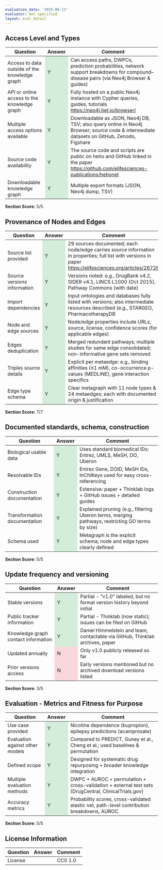 ```yaml
---
evaluation_date: '2025-08-13'
evaluator: Not specified
layout: eval_detail
---
```


## Access Level and Types
<div class="table-responsive">
<table class="table table-striped">
<thead><tr><th>Question</th><th>Answer</th><th>Comment</th></tr></thead><tbody>
<tr><td>Access to data outside of the knowledge graph</td><td style="background-color:#d4edda;">Y</td><td>Can access paths, DWPCs, prediction probabilities, network support breakdowns for compound–disease pairs (via Neo4j Browser &amp; guides)</td></tr>
<tr><td>API or online access to the knowledge graph</td><td style="background-color:#d4edda;">Y</td><td>Fully hosted on a public Neo4j instance with Cypher queries, guides, tutorials <a href="https://neo4j.het.io/browser/">https://neo4j.het.io/browser/</a></td></tr>
<tr><td>Multiple access options available</td><td style="background-color:#d4edda;">Y</td><td>Downloadable as JSON, Neo4j DB, TSV; also query online in Neo4j Browser; source code &amp; intermediate datasets on GitHub, Zenodo, Figshare</td></tr>
<tr><td>Source code availability</td><td style="background-color:#d4edda;">Y</td><td>The source code and scripts are public on hetio and GitHub linked in the paper <a href="https://github.com/elifesciences-publications/hetionet">https://github.com/elifesciences-publications/hetionet</a></td></tr>
<tr><td>Downloadable knowledge graph</td><td style="background-color:#d4edda;">Y</td><td>Multiple export formats (JSON, Neo4j dump, TSV)</td></tr>
</tbody></table></div>
<p><strong>Section Score:</strong> 5/5</p>

## Provenance of Nodes and Edges
<div class="table-responsive">
<table class="table table-striped">
<thead><tr><th>Question</th><th>Answer</th><th>Comment</th></tr></thead><tbody>
<tr><td>Source list provided</td><td style="background-color:#d4edda;">Y</td><td>29 sources documented; each node/edge carries source information in properties; full list with versions in paper <a href="https://elifesciences.org/articles/26726">https://elifesciences.org/articles/26726</a></td></tr>
<tr><td>Source versions information</td><td style="background-color:#d4edda;">Y</td><td>Versions noted: e.g., DrugBank v4.2, SIDER v4.1, LINCS L1000 (Oct 2015), Pathway Commons (with date)</td></tr>
<tr><td>Import dependencies</td><td style="background-color:#d4edda;">Y</td><td>Input ontologies and databases fully listed with versions; also intermediate resources described (e.g., STARGEO, PharmacotherapyDB</td></tr>
<tr><td>Node and edge sources</td><td style="background-color:#d4edda;">Y</td><td>Node/edge properties include URLs, source, license, confidence scores (for applicable edges)</td></tr>
<tr><td>Edges deduplication</td><td style="background-color:#d4edda;">Y</td><td>Merged redundant pathways; multiple studies for same edge consolidated; non-informative gene sets removed</td></tr>
<tr><td>Triples source details</td><td style="background-color:#d4edda;">Y</td><td>Explicit per metaedge: e.g., binding affinities (≤1 mM), co-occurrence p-values (MEDLINE), gene interaction specifics</td></tr>
<tr><td>Edge type schema</td><td style="background-color:#d4edda;">Y</td><td>Clear metagraph with 11 node types &amp; 24 metaedges; each with documented origin &amp; justification</td></tr>
</tbody></table></div>
<p><strong>Section Score:</strong> 7/7</p>

## Documented standards, schema, construction
<div class="table-responsive">
<table class="table table-striped">
<thead><tr><th>Question</th><th>Answer</th><th>Comment</th></tr></thead><tbody>
<tr><td>Biological usable data</td><td style="background-color:#d4edda;">Y</td><td>Uses standard biomedical IDs: Entrez, UMLS, MeSH, DO, Uberon</td></tr>
<tr><td>Resolvable IDs</td><td style="background-color:#d4edda;">Y</td><td>Entrez Gene, DOID, MeSH IDs, InChIKeys used for easy cross-referencing</td></tr>
<tr><td>Construction documentation</td><td style="background-color:#d4edda;">Y</td><td>Extensive: paper + Thinklab logs + GitHub issues + detailed guides</td></tr>
<tr><td>Transformation documentation</td><td style="background-color:#d4edda;">Y</td><td>Explained pruning (e.g., filtering Uberon terms, merging pathways, restricting GO terms by size)</td></tr>
<tr><td>Schema used</td><td style="background-color:#d4edda;">Y</td><td>Metagraph is the explicit schema; node and edge types clearly defined</td></tr>
</tbody></table></div>
<p><strong>Section Score:</strong> 5/5</p>

## Update frequency and versioning
<div class="table-responsive">
<table class="table table-striped">
<thead><tr><th>Question</th><th>Answer</th><th>Comment</th></tr></thead><tbody>
<tr><td>Stable versions</td><td style="background-color:#d4edda;">Y</td><td>Partial - “v1.0” labeled, but no formal version history beyond initial</td></tr>
<tr><td>Public tracker information</td><td style="background-color:#d4edda;">Y</td><td>Partial - Thinklab (now static); issues can be filed on GitHub</td></tr>
<tr><td>Knowledge graph contact information</td><td style="background-color:#d4edda;">Y</td><td>Daniel Himmelstein and team, contactable via GitHub, Thinklab archives, paper</td></tr>
<tr><td>Updated annually</td><td style="background-color:#f8d7da;">N</td><td>Only v1.0 publicly released so far</td></tr>
<tr><td>Prior versions access</td><td style="background-color:#f8d7da;">N</td><td>Early versions mentioned but no archived download versions listed</td></tr>
</tbody></table></div>
<p><strong>Section Score:</strong> 3/5</p>

## Evaluation - Metrics and Fitness for Purpose
<div class="table-responsive">
<table class="table table-striped">
<thead><tr><th>Question</th><th>Answer</th><th>Comment</th></tr></thead><tbody>
<tr><td>Use case provided</td><td style="background-color:#d4edda;">Y</td><td>Nicotine dependence (bupropion), epilepsy predictions (acamprosate)</td></tr>
<tr><td>Evaluation against other models</td><td style="background-color:#d4edda;">Y</td><td>Compared to PREDICT, Guney et al., Cheng et al.; used baselines &amp; permutation</td></tr>
<tr><td>Defined scope</td><td style="background-color:#d4edda;">Y</td><td>Designed for systematic drug repurposing + broader knowledge integration</td></tr>
<tr><td>Multiple evaluation methods</td><td style="background-color:#d4edda;">Y</td><td>DWPC + AUROC + permutation + cross-validation + external test sets (DrugCentral, ClinicalTrials.gov)</td></tr>
<tr><td>Accuracy metrics</td><td style="background-color:#d4edda;">Y</td><td>Probability scores, cross-validated elastic net, path-level contribution breakdowns, AUROC</td></tr>
</tbody></table></div>
<p><strong>Section Score:</strong> 5/5</p>

## License Information
<div class="table-responsive">
<table class="table table-striped">
<thead><tr><th>Question</th><th>Answer</th><th>Comment</th></tr></thead><tbody>
<tr><td>License</td><td></td><td>CC0 1.0</td></tr>
</tbody></table></div>

